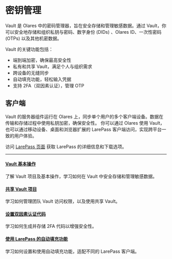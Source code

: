 # 密钥管理

Vault 是 Olares 中的密码管理器，旨在安全存储和管理敏感数据。通过 Vault，你可以安全地存储和组织私钥与密码、数字身份 (DIDs) 、Olares ID、一次性密码 (OTPs) 以及其他机密数据。

Vault 的关键功能包括：
* 端到端加密，确保最高安全性
* 私有和共享 Vault，满足个人与组织需求
* 跨设备的无缝同步
* 自动填充功能，轻松输入凭据
* 支持 2FA（双因素认证），管理 OTP

## 客户端

Vault 的服务器组件运行在 Olares 上，同步单个用户的多个客户端设备。数据在传输和存储过程中使用私钥加密，确保安全性。
你可以通过 Olares 使用 Vault，也可以通过移动设备、桌面和浏览器扩展的 LarePass 客户端访问，实现跨平台一致的用户体验。

访问 [LarePass 页面](https://www.olares.xyz/larepass) 获取 LarePass 的详细信息和下载选项。

---
<div>
<h4><a href="./vault-items">Vault 基本操作</a></h4>
了解 Vault 项目及基本操作，学习如何在 Vault 中安全存储和管理敏感数据。
</div>

<div>
<h4><a href="./share-vault-items">共享 Vault 项目</a></h4>
学习如何管理团队 Vault 访问权限，以及使用共享 Vault。
</div>

<div>
<h4><a href="./two-factor-verification">设置双因素认证代码</a></h4>
学习如何生成并存储 2FA 代码以增强安全性。
</div>

<div>
<h4><a href="./autofill">使用 LarePass 的自动填充功能</a></h4>
学习如何设置和使用自动填充功能，适配不同的 LarePass 客户端。
</div>